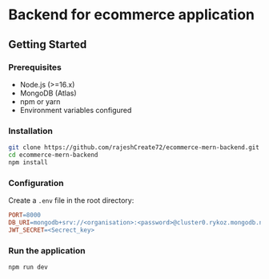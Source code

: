 # Backend for ecommerce application

## Getting Started

### Prerequisites

-   Node.js (>=16.x)
-   MongoDB (Atlas)
-   npm or yarn
-   Environment variables configured

### Installation

```bash
git clone https://github.com/rajeshCreate72/ecommerce-mern-backend.git
cd ecommerce-mern-backend
npm install
```

### Configuration

Create a `.env` file in the root directory:

```makefile
PORT=8000
DB_URI=mongodb+srv://<organisation>:<password>@cluster0.rykoz.mongodb.net/<database>?retryWrites=true&w=majority&appName=Cluster0
JWT_SECRET=<Secrect_key>
```

### Run the application

```bash
npm run dev
```
